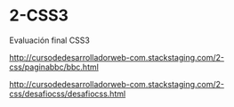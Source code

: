 # 2-CSS3

Evaluación final CSS3

http://cursodedesarrolladorweb-com.stackstaging.com/2-css/paginabbc/bbc.html

http://cursodedesarrolladorweb-com.stackstaging.com/2-css/desafiocss/desafiocss.html
